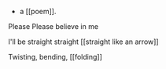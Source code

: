 - a [[poem]].

Please
Please believe in me

I'll be straight
straight
[[straight like an arrow]]

Twisting, bending, [[folding]]

